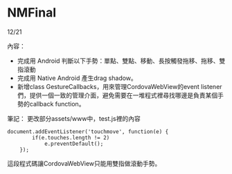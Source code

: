 NMFinal
=======
12/21

內容：
- 完成用 Android 判斷以下手勢：單點、雙點、移動、長按觸發拖移、拖移、雙指滾動
- 完成用 Native Android 產生drag shadow。
- 新增class GestureCallbacks，用來管理CordovaWebView的event listener們，提供一個一致的管理介面，避免需要在一堆程式裡尋找哪邊是負責某個手勢的callback function。

筆記：
更改部分assets/www中，test.js裡的內容
```
document.addEventListener('touchmove', function(e) {
        if(e.touches.length != 2)
            e.preventDefault();
    });
```
這段程式碼讓CordovaWebView只能用雙指做滾動手勢。

